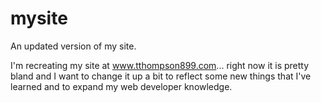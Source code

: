 # mysite
An updated version of my site.

I'm recreating my site at www.tthompson899.com... right now it is pretty bland and I want to change it up a bit to reflect 
some new things that I've learned and to expand my web developer knowledge. 
